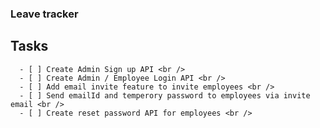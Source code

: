 ### Leave tracker

## Tasks

      - [ ] Create Admin Sign up API <br />
      - [ ] Create Admin / Employee Login API <br />
      - [ ] Add email invite feature to invite employees <br />
      - [ ] Send emailId and temperory password to employees via invite email <br />
      - [ ] Create reset password API for employees <br />
